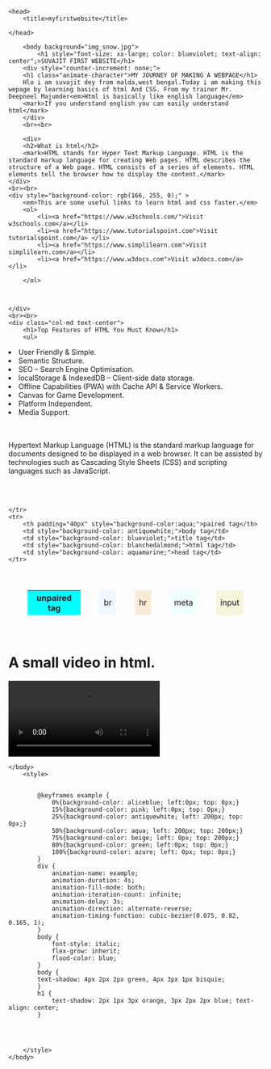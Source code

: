 <!DOCTYPE html>
<html lang="eng">
    
    <head>
        <title>myfirstwebsite</title>
        
    </head>
    
        <body background="img_snow.jpg">
            <h1 style="font-size: xx-large; color: blueviolet; text-align: center";>SUVAJIT FIRST WEBSITE</h1> 
        <div style="counter-increment: none;">
        <h1 class="animate-character">MY JOURNEY OF MAKING A WEBPAGE</h1>
        Hlo i am suvajit dey from malda,west bengal.Today i am making this wepage by learning basics of html And CSS. From my trainer Mr. Deepneel Majumder<em>Html is basically like english language</em>
        <mark>If you understand english you can easily understand html</mark>
        </div>
        <br><br>
    
        <div>
        <h2>What is html</h2>
        <mark>HTML stands for Hyper Text Markup Language. HTML is the standard markup language for creating Web pages. HTML describes the structure of a Web page. HTML consists of a series of elements. HTML elements tell the browser how to display the content.</mark>
    </div>
    <br><br>
    <div style="background-color: rgb(166, 255, 0);" >
        <em>This are some useful links to learn html and css faster.</em>
        <ol>
            <li><a href="https://www.w3schools.com/">Visit w3schools.com</a></li>
            <li><a href="https://www.tutorialspoint.com">Visit tutorialspoint.com</a> </li>
            <li><a href="https://www.simplilearn.com">Visit simplilearn.com</a></li>
            <li><a href="https://www.w3docs.com">Visit w3docs.com</a> </li>
                                                            
        </ol>
    
    
    
    </div>
    <br><br>
    <div class="col-md text-center">
        <h1>Top Features of HTML You Must Know</h1>
        <ul>
<li>User Friendly & Simple.</li>
<li>Semantic Structure.</li>
<li>SEO – Search Engine Optimisation.</li>
<li>localStorage & IndexedDB – Client-side data storage.</li>
<li>Offline Capabilities (PWA) with Cache API & Service Workers.</li>
<li>Canvas for Game Development.</li>
<li>Platform Independent.</li>
<li>Media Support.</li>
</ul>
    </div>
    <br><br>
    <div>
    <p>Hypertext Markup Language (HTML) is the standard markup language for documents designed to be displayed in a web browser. It can be assisted by technologies such as Cascading Style Sheets (CSS) and scripting languages such as JavaScript.</p>
<br><br>
<table cellspacing="38px" padding="40px" style= "position: relative; column-span: initial; -ms-grid-row-align: center; border-collapse: separate; color-interpolation-filters: linearRGB;">
    <tr>
        <th padding="40px" style="background-color: aqua;">unpaired tag</th>
        <td style="background-color: aliceblue;">br</td>
        <td style="background-color: antiquewhite;">hr</td>
        <td style="background-color: azure;">meta</td>
        <td style="background-color: beige;">input</td>

    </tr>
    <tr>
        <th padding="40px" style="background-color:aqua;">paired tag</th>
        <td style="background-color: antiquewhite;">body tag</td>
        <td style="background-color: blueviolet;">title tag</td>
        <td style="background-color: blanchedalmond;">html tag</td>
        <td style="background-color: aquamarine;">head tag</td>
    </tr>
</table>
<h1>A small video in html.</h1>
<video controls="controls">
    <source src="htmlpro.mp4.mp4" type="video/mp4">
</video>
        
    </body>
        <style>
            
            
            @keyframes example {
                0%{background-color: aliceblue; left:0px; top: 0px;}
                15%{background-color: pink; left:0px; top: 0px;}
                25%{background-color: antiquewhite; left: 200px; top: 0px;}
                50%{background-color: aqua; left: 200px; top: 200px;}
                75%{background-color: beige; left: 0px; top: 200px;}
                80%{background-color: green; left:0px; top: 0px;}
                100%{background-color: azure; left: 0px; top: 0px;}
            }
            div {
                animation-name: example;
                animation-duration: 4s;
                animation-fill-mode: both;
                animation-iteration-count: infinite;
                animation-delay: 3s;
                animation-direction: alternate-reverse;
                animation-timing-function: cubic-bezier(0.075, 0.82, 0.165, 1);
            }
            body {
                font-style: italic;
                flex-grow: inherit;
                flood-color: blue;
            }
            body {
			text-shadow: 4px 2px 2px green, 4px 3px 1px bisquie; 
			}
            h1 {
                text-shadow: 2px 1px 3px orange, 3px 2px 2px blue; text-align: center;
            }
            
           


        </style>
    </body>
</html>
